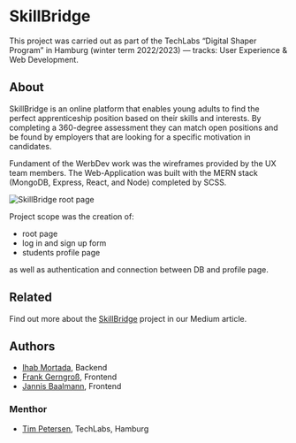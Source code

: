 # SkillBridge

This project was carried out as part of the TechLabs “Digital Shaper Program” in Hamburg (winter term 2022/2023) — tracks: User Experience & Web Development.


## About

SkillBridge is an online platform that enables young adults to find the perfect apprenticeship position based on their skills and interests. By completing a 360-degree assessment they can match open positions and be found by employers that are looking for a specific motivation in candidates. 

Fundament of the WerbDev work was the wireframes provided by the UX team members. 
The Web-Application was built with the MERN stack (MongoDB, Express, React, and Node) completed by SCSS.

![SkillBridge root page](https://share.getcloudapp.com/L1uDkxyj)

Project scope was the creation of:
- root page
- log in and sign up form 
- students profile page

as well as authentication and connection between DB and profile page.


## Related

Find out more about the [SkillBridge](https://medium.com/@TechLabs_Hamburg/skillbridge-building-a-career-youre-passionate-about-72e66c41d923) project in our Medium article.


## Authors

- [Ihab Mortada](https://github.com/IhabMortada), Backend
- [Frank Gerngroß](https://github.com/Akki-on-Rails), Frontend
- [Jannis Baalmann](https://github.com/JLBSoftware), Frontend

### Menthor

- [Tim Petersen](https://github.com/Tim-Pet), TechLabs, Hamburg
